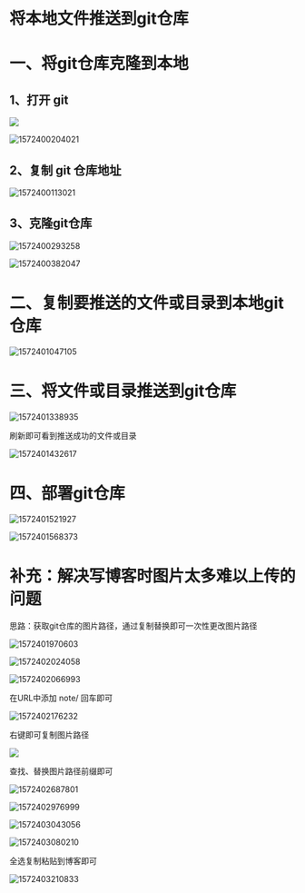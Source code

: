 # 将本地文件推送到git仓库

# 一、将git仓库克隆到本地

## 1、打开 git

![](img\FastStoneEditor1.jpg)



![1572400204021](C:\Users\MSXQ\AppData\Roaming\Typora\typora-user-images\1572400204021.png)



## 2、复制 git 仓库地址

![1572400113021](C:\Users\MSXQ\Desktop\将本地文件推送到git仓库\img\1572400113021.png)



## 3、克隆git仓库

![1572400293258](img\1572400293258.png)



![1572400382047](img\1572400382047.png)



# 二、复制要推送的文件或目录到本地git仓库

![1572401047105](C:\Users\MSXQ\Desktop\将本地文件推送到git仓库\img\1572401047105.png)



# 三、将文件或目录推送到git仓库

![1572401338935](img\1572401338935.png)



刷新即可看到推送成功的文件或目录

![1572401432617](img\1572401432617.png)



# 四、部署git仓库

![1572401521927](C:\Users\MSXQ\Desktop\将本地文件推送到git仓库\img\1572401521927.png)



![1572401568373](img\1572401568373.png)

# 补充：解决写博客时图片太多难以上传的问题

思路：获取git仓库的图片路径，通过复制替换即可一次性更改图片路径



![1572401970603](img\1572401970603.png)



![1572402024058](img\1572402024058.png)



![1572402066993](img\1572402066993.png)

在URL中添加 note/ 回车即可

![1572402176232](img\1572402176232.png)



右键即可复制图片路径

![](img\2019-10-30_102411.png)



查找、替换图片路径前缀即可

![1572402687801](img\1572402687801.png)



![1572402976999](img\1572402976999.png)



![1572403043056](img\1572403043056.png)



![1572403080210](img\1572403080210.png)



全选复制粘贴到博客即可

![1572403210833](img\1572403210833.png)